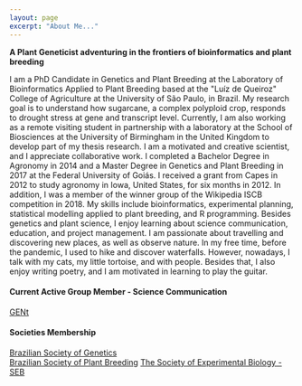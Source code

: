 ```yaml
---
layout: page
excerpt: "About Me..."
---
```


__A Plant Geneticist adventuring in the frontiers of bioinformatics and plant breeding__

I am a PhD Candidate in Genetics and Plant Breeding at the Laboratory of Bioinformatics Applied to Plant Breeding based at the "Luíz de Queiroz" College of Agriculture at the University of São Paulo, in Brazil. My research goal is to understand how sugarcane, a complex polyploid crop, responds to drought stress at gene and transcript level. Currently, I am also working as a remote visiting student in partnership with a laboratory at the School of Biosciences at the University of Birmingham in the United Kingdom to develop part of my thesis research. I am a motivated and creative scientist, and I appreciate collaborative work. I completed a Bachelor Degree in Agronomy in 2014 and a Master Degree in Genetics and Plant Breeding in 2017 at the Federal University of Goiás. I received a grant from Capes in 2012 to study agronomy in Iowa, United States, for six months in 2012. In addition, I was a member of the winner group of the Wikipedia ISCB competition in 2018. My skills include bioinformatics, experimental planning, statistical modelling applied to plant breeding, and R programming. Besides genetics and plant science, I enjoy learning about science communication, education, and project management. I am passionate about travelling and discovering new places, as well as observe nature. In my free time, before the pandemic, I used to hike and discover waterfalls. However, nowadays, I talk with my cats, my little tortoise, and with people. Besides that, I also enjoy writing poetry, and I am motivated in learning to play the guitar.

#### Current Active Group Member - Science Communication
[GENt](https://gent-esalq.github.io/)

#### Societies Membership
[Brazilian Society of Genetics](https://www.sbg.org.br/)  
[Brazilian Society of Plant Breeding](http://www.sbmp.org.br/)
[The Society of Experimental Biology - SEB](https://www.sebiology.org/)



